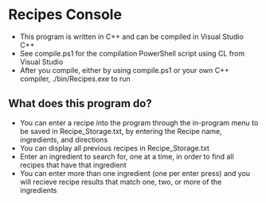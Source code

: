 Recipes Console
===============

* This program is written in C++ and can be compiled in Visual Studio C++
* See compile.ps1 for the compilation PowerShell script using CL from Visual Studio
* After you compile, either by using compile.ps1 or your own C++ compiler, ./bin/Recipes.exe to run

What does this program do?
--------------------------
* You can enter a recipe into the program through the in-program menu to be saved in Recipe_Storage.txt, by entering the Recipe name, ingredients, and directions
* You can display all previous recipes in Recipe_Storage.txt 
* Enter an ingredient to search for, one at a time, in order to find all recipes that have that ingredient
* You can enter more than one ingredient (one per enter press) and you will recieve recipe results that match one, two, or more of the ingredients